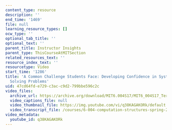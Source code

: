 ```yaml
---
content_type: resource
description: ''
end_time: '1469'
file: null
learning_resource_types: []
ocw_type: ''
optional_tab_title: ''
optional_text: ''
parent_title: Instructor Insights
parent_type: ThisCourseAtMITSection
related_resources_text: ''
resource_index_text: ''
resourcetype: Video
start_time: '1286'
title: 'A Common Challenge Students Face: Developing Confidence in Systematically
  Solving Problems'
uid: 47cd64fd-e729-c3ac-c9d2-799bbe596c2c
video_files:
  archive_url: https://archive.org/download/MIT6.004S17/MIT6_004S17_Terman_Interview_300k.mp4
  video_captions_file: null
  video_thumbnail_file: https://img.youtube.com/vi/q38KAGAKORk/default.jpg
  video_transcript_file: /courses/6-004-computation-structures-spring-2017/2ae2f77768ef258e1cf804c648cf301c_q38KAGAKORk.pdf
video_metadata:
  youtube_id: q38KAGAKORk
---
```


